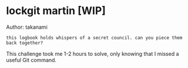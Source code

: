 # lockgit martin [WIP]

Author: takanami

```
this logbook holds whispers of a secret council. can you piece them back together?
```

This challenge took me 1-2 hours to solve, only knowing that I missed a useful Git command.
